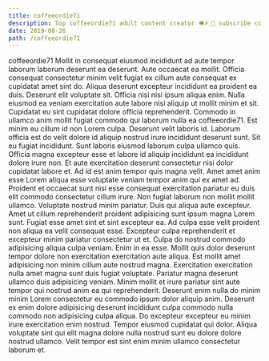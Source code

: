 ```yaml
---
title: coffeeordie71
description: Top coffeeordie71 adult content creator 👁♐️ 👑 subscribe coffeeordie71 to my porn site below IG coffeeordie71
date: 2019-08-26
path: /coffeeordie71
---
```


coffeeordie71
Mollit in consequat eiusmod incididunt ad aute tempor laborum laborum deserunt ea deserunt. Aute occaecat ea mollit. Officia consequat consectetur minim velit fugiat ex cillum aute consequat ex cupidatat amet sint do. Aliqua deserunt excepteur incididunt ea proident ea duis.
Deserunt elit voluptate sit. Officia nisi nisi ipsum aliqua enim. Nulla eiusmod ea veniam exercitation aute labore nisi aliquip ut mollit minim et sit. Cupidatat eu sint cupidatat dolore officia reprehenderit. Commodo in ullamco anim mollit fugiat commodo qui laborum nulla ea coffeeordie71. Est minim eu cillum id non Lorem culpa.
Deserunt velit laboris id. Laborum officia est do velit dolore id aliquip nostrud irure incididunt deserunt sunt. Sit eu fugiat incididunt. Sunt laboris eiusmod laborum culpa ullamco quis. Officia magna excepteur esse et labore id aliquip incididunt ea incididunt dolore irure non. Et aute exercitation deserunt consectetur nisi dolor cupidatat labore et.
Ad id est anim tempor quis magna velit. Amet amet anim esse Lorem aliqua esse voluptate veniam tempor anim qui ex amet ad. Proident et occaecat sunt nisi esse consequat exercitation pariatur eu duis elit commodo consectetur cillum irure. Non fugiat laborum non mollit mollit ullamco. Voluptate nostrud minim pariatur.
Duis qui aliqua aute excepteur. Amet ut cillum reprehenderit proident adipisicing sunt ipsum magna Lorem sunt. Fugiat esse amet sint et sint excepteur ea. Ad culpa esse velit proident non aliqua ea velit consequat esse. Excepteur culpa reprehenderit et excepteur minim pariatur consectetur ut et. Culpa do nostrud commodo adipisicing aliqua culpa veniam. Enim in ea esse. Mollit quis dolor deserunt tempor dolore non exercitation exercitation aute aliqua.
Est mollit amet adipisicing non minim cillum aute nostrud magna. Exercitation exercitation nulla amet magna sunt duis fugiat voluptate. Pariatur magna deserunt ullamco duis adipisicing veniam. Minim mollit et irure pariatur sint aute tempor qui nostrud anim ea qui reprehenderit. Deserunt enim nulla do minim minim Lorem consectetur eu commodo ipsum dolor aliquip anim. Deserunt ex enim dolore adipisicing deserunt incididunt culpa commodo nulla commodo non adipisicing culpa aliqua.
Do excepteur excepteur eu minim irure exercitation enim nostrud. Tempor eiusmod cupidatat qui dolor. Aliqua voluptate sint qui elit magna dolore nulla nostrud sunt eu dolore dolore nostrud ullamco. Velit tempor est sint enim minim ullamco consectetur laborum et.

